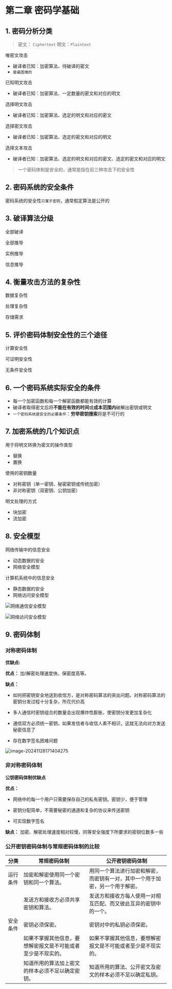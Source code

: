# 第二章 密码学基础

## 1. 密码分析分类

> 密文： `Ciphertext`	明文：`Plaintext`

唯密文攻击

- 破译者已知：加密算法、待破译的密文
- `是最困难的`

已知明文攻击

- 破译者已知：加密算法、一定数量的密文和对应的明文

选择明文攻击

- 破译者已知：加密算法、选定的明文和对应的密文

选择密文攻击

- 破译者已知：加密算法、选定的密文和对应的明文

选择文本攻击

- 破译者已知：加密算法、选定的明文和对应的密文、选定的密文和对应的明文

> 一个密码体制是安全的，通常是指在前三种攻击下的安全性

## 2. 密码系统的安全条件

密码系统的安全性`只寓于密钥`，通常假定算法是公开的

## 3. 破译算法分级

全部破译

全部推导

实例推导

信息推导

## 4. 衡量攻击方法的复杂性

数据复杂性

处理复杂性

存储需求

## 5. 评价密码体制安全性的三个途径

计算安全性

可证明安全性

无条件安全性

## 6. 一个密码系统实际安全的条件

- 每一个加密函数和每一个解密函数都能有效的计算
- 破译者取得密文后将**不能在有效的时间**或**成本范围内**破解出密钥或明文
- `一个密码系统是安全的必要条件`：**穷举密钥搜索**将是不可行的

## 7. 加密系统的几个知识点

用于将明文转换为密文的操作类型 

- 替换  
- 置换

使用的密钥数量

- 对称密钥（单一密钥、秘密密钥或传统加密）  
- 非对称密钥（双密钥、公钥加密）

明文处理的方式  

- 块加密  
- 流加密

## 8. 安全模型

网络传输中的信息安全

- 动态数据的安全
- 网络安全模型

计算机系统中的信息安全

- 静态数据的安全
- 网络访问安全模型

![网络通信安全模型](http://cdn.jsdelivr.net/gh/Carolynhomes/images@main/img/Python/202411281531134.png)

![网络访问安全模型](http://cdn.jsdelivr.net/gh/Carolynhomes/images@main/img/Python/202411281531564.png)

## 9. 密码体制

### 对称密码体制

**优缺点:**

**优点：**  加/解密处理速度快、保密度高等。

**缺点：**

- 如何把密钥安全地送到收信方，是对称密码算法的突出问题。对称密码算法的密钥分发过程十分复杂，所花代价高

- 多人通信时密钥组合的数量会出现爆炸性膨胀，使密钥分发更加复杂化

- 通信双方必须统一密钥，如果发信者与收信人素不相识，这就无法向对方发送秘密信息了

- 存在数字签名困难问题

![image-20241128171404275](http://cdn.jsdelivr.net/gh/Carolynhomes/images@main/img/Python/202411281714964.png)
### 非对称密码体制

**公钥密码体制优缺点**

**优点：** 

- 网络中的每一个用户只需要保存自己的私有密钥。密钥少，便于管理

- 密钥分配简单，不需要秘密的通道和复杂的协议来传送密钥

- 可实现数字签名

**缺点：**  加密、解密处理速度相对较慢，同等安全强度下所要求的密钥位数多一些

### 公开密钥密码体制与常规密码体制的比较

| 分类     | 常规密码体制                                                 | 公开密钥密码体制                                             |
| -------- | ------------------------------------------------------------ | ------------------------------------------------------------ |
| 运行条件 | 加密和解密使用同一个密钥和同一个算法。                       | 用同一个算法进行加密和解密，而密钥有一对，其中一个用于加密，另一个用于解密。 |
|          | 发送方和接收方必须共享密钥和算法。                           | 发送方和接收方每人使用一对相互匹配、而又彼此互异的密钥中的一个。 |
| 安全条件 | 密钥必须保密。                                               | 密钥对中的私钥必须保密。                                     |
|          | 如果不掌握其他信息，要想解密报文是不可能或者至少是不现实的。 | 如果不掌握其他信息，要想解密报文是不可能或者至少是不现实的。 |
|          | 知道所用的算法加上密文的样本必须不足以确定密钥。             | 知道所用的算法、公开密文及密文的样本必须不足以确定私钥。     |